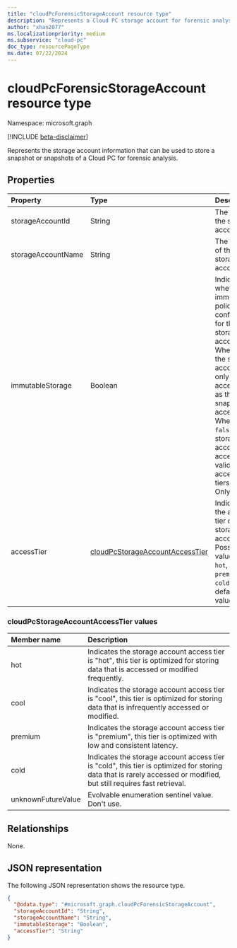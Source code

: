 ```yaml
---
title: "cloudPcForensicStorageAccount resource type"
description: "Represents a Cloud PC storage account for forensic analysis."
author: "xhan2077"
ms.localizationpriority: medium
ms.subservice: "cloud-pc"
doc_type: resourcePageType
ms.date: 07/22/2024
---
```


# cloudPcForensicStorageAccount resource type

Namespace: microsoft.graph

[!INCLUDE [beta-disclaimer](../../includes/beta-disclaimer.md)]

Represents the storage account information that can be used to store a snapshot or snapshots of a Cloud PC for forensic analysis.

## Properties
|Property|Type|Description|
|:---|:---|:---|
|storageAccountId|String|The ID of the storage account.|
|storageAccountName|String|The name of the storage account.|
|immutableStorage|Boolean|Indicates whether immutability policies are configured for the storage account. When `true`, the storage account only accepts `hot` as the snapshot access tier. When `false`, the storage account accepts all valid access tiers. Read-Only.|
|accessTier|[cloudPcStorageAccountAccessTier](#cloudPcStorageAccountAccessTier-values)| Indicates the access tier of the storage account. Possible values are `hot`, `cool`, `premium` and `cold`, default value is `hot`.|

### cloudPcStorageAccountAccessTier values

|Member name|Description|
|:---|:---|
|hot|Indicates the storage account access tier is "hot", this tier is optimized for storing data that is accessed or modified frequently.|
|cool|Indicates the storage account access tier is "cool", this tier is optimized for storing data that is infrequently accessed or modified.|
|premium| Indicates the storage account access tier is "premium", this tier is optimized with low and consistent latency.|
|cold|Indicates the storage account access tier is "cold", this tier is optimized for storing data that is rarely accessed or modified, but still requires fast retrieval.|
|unknownFutureValue|Evolvable enumeration sentinel value. Don't use.|

## Relationships
None.

## JSON representation
The following JSON representation shows the resource type.
<!-- {
  "blockType": "resource",
  "keyProperty": "storageAccountId",
  "@odata.type": "microsoft.graph.cloudPcForensicStorageAccount",
  "baseType": "microsoft.graph.entity",
  "openType": false
}
-->
``` json
{
  "@odata.type": "#microsoft.graph.cloudPcForensicStorageAccount",
  "storageAccountId": "String",
  "storageAccountName": "String",
  "immutableStorage": "Boolean",
  "accessTier": "String"
}
```
